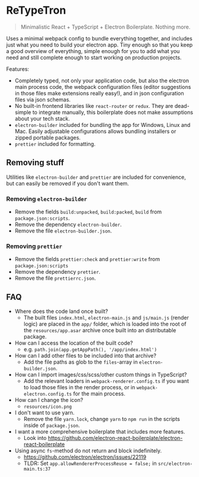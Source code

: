 # ReTypeTron

> Minimalistic React + TypeScript + Electron Boilerplate. Nothing more.

Uses a minimal webpack config to bundle everything together, and includes
just what you need to build your electron app. Tiny enough so that you keep
a good overview of everything, simple enough for you to add what you need
and still complete enough to start working on production projects.

Features:

- Completely typed, not only your application code, but also the electron
  main process code, the webpack configuration files (editor suggestions
  in those files make extensions really easy!), and in json configuration
  files via json schemas.
- No built-in frontend libraries like `react-router` or `redux`. They
  are dead-simple to integrate manually, this boilerplate does not make
  assumptions about your tech stack.
- `electron-builder` included for bundling the app for Windows, Linux
  and Mac. Easily adjustable configurations allows bundling installers or
  zipped portable packages.
- `prettier` included for formatting.

## Removing stuff

Utilities like `electron-builder` and `prettier` are included for
convenience, but can easily be removed if you don't want them.

### Removing `electron-builder`

- Remove the fields `build:unpacked`, `build:packed`, `build` from
  `package.json:scripts`.
- Remove the dependency `electron-builder`.
- Remove the file `electron-builder.json`.

### Removing `prettier`

- Remove the fields `prettier:check` and `prettier:write` from
  `package.json:scripts`
- Remove the dependency `prettier`.
- Remove the file `prettierrc.json`.

## FAQ

- Where does the code land once built?
  - The built files `index.html`, `electron-main.js` and
    `js/main.js` (render logic) are placed in the `app/`
    folder, which is loaded into the root of the
    `resources/app.asar` archive once built into an
    distributable package.
- How can I access the location of the built code?
  - e.g. `path.join(app.getAppPath(), '/app/index.html')`
- How can I add other files to be included into that archive?
  - Add the file paths as glob to the `files`-array in
    `electron-builder.json`.
- How can I import images/css/scss/other custom things in
  TypeScript?
  - Add the relevant loaders in `webpack-renderer.config.ts`
    if you want to load those files in the render process, or
    in `webpack-electron.config.ts` for the main process.
- How can I change the icon?
  - `resources/icon.png`
- I don't want to use yarn.
  - Remove the file `yarn.lock`, change `yarn` to `npm run`
    in the scripts inside of `package.json`.
- I want a more comprehensive boilerplate that includes more features.
  - Look into https://github.com/electron-react-boilerplate/electron-react-boilerplate
- Using async ``fs``-method do not return and block indefinitely.
  - https://github.com/electron/electron/issues/22119
  - TLDR: Set ``app.allowRendererProcessReuse = false;`` in ``src/electron-main.ts:37``

